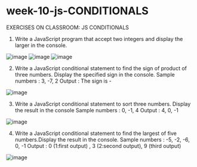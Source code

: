 # week-10-js-CONDITIONALS
EXERCISES ON CLASSROOM: JS CONDITIONALS

1. Write a JavaScript program that accept two integers and display the larger in the console. 

![image](https://user-images.githubusercontent.com/117738625/213547748-b2954f59-0373-4eb3-8aa1-69d76d9bf173.png)
![image](https://user-images.githubusercontent.com/117738625/213547951-10508f68-897a-4bbc-86a3-89e985593d82.png)
![image](https://user-images.githubusercontent.com/117738625/213548059-26874987-002a-4957-8a86-0175720e2328.png)

2. Write a JavaScript conditional statement to find the sign of product of three numbers. Display the specified sign in the console. 
  Sample numbers : 3, -7, 2
  Output : The sign is -

![image](https://user-images.githubusercontent.com/117738625/213548328-721e7976-b84a-486b-8f92-2c721a6c9d5b.png)

3. Write a JavaScript conditional statement to sort three numbers. Display the result in the console
  Sample numbers : 0, -1, 4
  Output : 4, 0, -1
  
![image](https://user-images.githubusercontent.com/117738625/213548975-ad4bac7e-c61c-4238-b0dd-c51fced13389.png)

4. Write a JavaScript conditional statement to find the largest of five numbers.Display the result in the console. 
  Sample numbers : -5, -2, -6, 0, -1
  Output : 0 (1:first output) , 3 (2:second output), 9 (third output)
  
  ![image](https://user-images.githubusercontent.com/117738625/213549163-c0861618-637a-4a53-bba1-257d7b63d06f.png)
